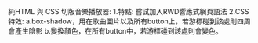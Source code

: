 純HTML 與 CSS 切版音樂播放器:
1.特點: 嘗試加入RWD響應式網頁語法
2.CSS特效: 
    a.box-shadow，用在歌曲圖片以及所有button上，若游標碰到該處則四周會產生陰影
    b.變換顏色，在所有button中，若游標碰到該處則會變色。
